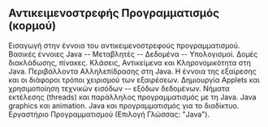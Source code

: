 
## Αντικειμενοστρεφής Προγραμματισμός (κορμού)

Εισαγωγή στην έννοια του αντικειμενοστρεφούς προγραμματισμού. Βασικές έννοιες Java -- Μεταβλητές -- Δεδομένα -- Υπολογισμοί. Δομές διακλάδωσης, πίνακες. Κλάσεις, Αντικείμενα και Κληρονομικότητα στη Java. Περιβάλλοντα Αλληλεπίδρασης στη Java. Η έννοια της εξαίρεσης και οι διάφοροι τρόποι χειρισμού των εξαιρέσεων. Δημιουργία Applets και χρησιμοποίηση τεχνικών εισόδων -- εξόδων δεδομένων. Νήματα εκτέλεσης (threads) και παράλληλος προγραμματισμός με τη Java. Java graphics και animation. Java και προγραμματισμός για το διαδίκτυο. Εργαστήριο Προγραμματισμού (Επιλογή Γλώσσας: "Java").

